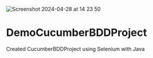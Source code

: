
![Screenshot 2024-04-28 at 14 23 50](https://github.com/AlkaChaudhary/DemoCucumberBDDProject/assets/87438786/26b9dbe7-ddc4-4921-b467-22c49ccf6a8a)


# DemoCucumberBDDProject
Created CucumberBDDProject using Selenium with Java
